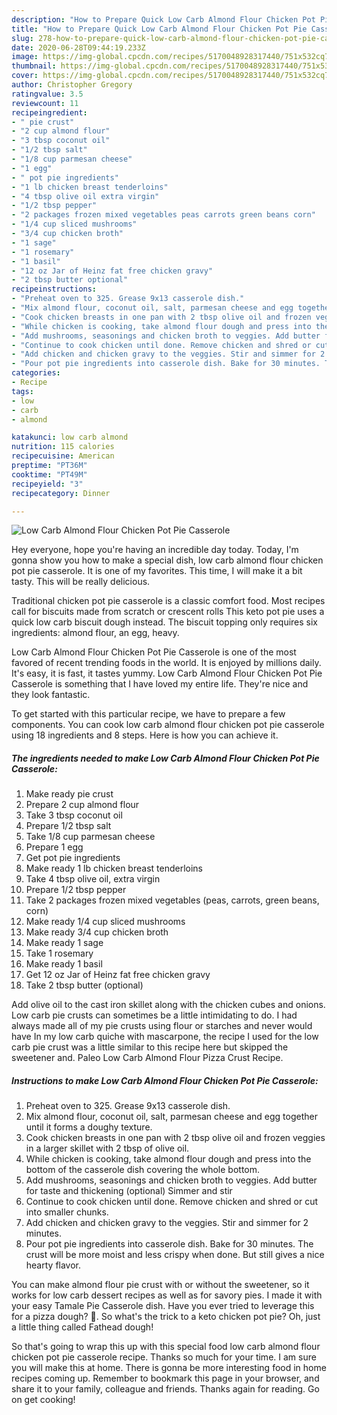 ```yaml
---
description: "How to Prepare Quick Low Carb Almond Flour Chicken Pot Pie Casserole"
title: "How to Prepare Quick Low Carb Almond Flour Chicken Pot Pie Casserole"
slug: 278-how-to-prepare-quick-low-carb-almond-flour-chicken-pot-pie-casserole
date: 2020-06-28T09:44:19.233Z
image: https://img-global.cpcdn.com/recipes/5170048928317440/751x532cq70/low-carb-almond-flour-chicken-pot-pie-casserole-recipe-main-photo.jpg
thumbnail: https://img-global.cpcdn.com/recipes/5170048928317440/751x532cq70/low-carb-almond-flour-chicken-pot-pie-casserole-recipe-main-photo.jpg
cover: https://img-global.cpcdn.com/recipes/5170048928317440/751x532cq70/low-carb-almond-flour-chicken-pot-pie-casserole-recipe-main-photo.jpg
author: Christopher Gregory
ratingvalue: 3.5
reviewcount: 11
recipeingredient:
- " pie crust"
- "2 cup almond flour"
- "3 tbsp coconut oil"
- "1/2 tbsp salt"
- "1/8 cup parmesan cheese"
- "1 egg"
- " pot pie ingredients"
- "1 lb chicken breast tenderloins"
- "4 tbsp olive oil extra virgin"
- "1/2 tbsp pepper"
- "2 packages frozen mixed vegetables peas carrots green beans corn"
- "1/4 cup sliced mushrooms"
- "3/4 cup chicken broth"
- "1 sage"
- "1 rosemary"
- "1 basil"
- "12 oz Jar of Heinz fat free chicken gravy"
- "2 tbsp butter optional"
recipeinstructions:
- "Preheat oven to 325. Grease 9x13 casserole dish."
- "Mix almond flour, coconut oil, salt, parmesan cheese and egg together until it forms a doughy texture."
- "Cook chicken breasts in one pan with 2 tbsp olive oil and frozen veggies in a larger skillet with 2 tbsp of olive oil."
- "While chicken is cooking, take almond flour dough and press into the bottom of the casserole dish covering the whole bottom."
- "Add mushrooms, seasonings and chicken broth to veggies. Add butter for taste and thickening (optional) Simmer and stir"
- "Continue to cook chicken until done. Remove chicken and shred or cut into smaller chunks."
- "Add chicken and chicken gravy to the veggies. Stir and simmer for 2 minutes."
- "Pour pot pie ingredients into casserole dish. Bake for 30 minutes. The crust will be more moist and less crispy when done. But still gives a nice hearty flavor."
categories:
- Recipe
tags:
- low
- carb
- almond

katakunci: low carb almond 
nutrition: 115 calories
recipecuisine: American
preptime: "PT36M"
cooktime: "PT49M"
recipeyield: "3"
recipecategory: Dinner

---
```



![Low Carb Almond Flour Chicken Pot Pie Casserole](https://img-global.cpcdn.com/recipes/5170048928317440/751x532cq70/low-carb-almond-flour-chicken-pot-pie-casserole-recipe-main-photo.jpg)

Hey everyone, hope you're having an incredible day today. Today, I'm gonna show you how to make a special dish, low carb almond flour chicken pot pie casserole. It is one of my favorites. This time, I will make it a bit tasty. This will be really delicious.

Traditional chicken pot pie casserole is a classic comfort food. Most recipes call for biscuits made from scratch or crescent rolls This keto pot pie uses a quick low carb biscuit dough instead. The biscuit topping only requires six ingredients: almond flour, an egg, heavy.

Low Carb Almond Flour Chicken Pot Pie Casserole is one of the most favored of recent trending foods in the world. It is enjoyed by millions daily. It's easy, it is fast, it tastes yummy. Low Carb Almond Flour Chicken Pot Pie Casserole is something that I have loved my entire life. They're nice and they look fantastic.


To get started with this particular recipe, we have to prepare a few components. You can cook low carb almond flour chicken pot pie casserole using 18 ingredients and 8 steps. Here is how you can achieve it.

##### The ingredients needed to make Low Carb Almond Flour Chicken Pot Pie Casserole:

1. Make ready  pie crust
1. Prepare 2 cup almond flour
1. Take 3 tbsp coconut oil
1. Prepare 1/2 tbsp salt
1. Take 1/8 cup parmesan cheese
1. Prepare 1 egg
1. Get  pot pie ingredients
1. Make ready 1 lb chicken breast tenderloins
1. Take 4 tbsp olive oil, extra virgin
1. Prepare 1/2 tbsp pepper
1. Take 2 packages frozen mixed vegetables (peas, carrots, green beans, corn)
1. Make ready 1/4 cup sliced mushrooms
1. Make ready 3/4 cup chicken broth
1. Make ready 1 sage
1. Take 1 rosemary
1. Make ready 1 basil
1. Get 12 oz Jar of Heinz fat free chicken gravy
1. Take 2 tbsp butter (optional)


Add olive oil to the cast iron skillet along with the chicken cubes and onions. Low carb pie crusts can sometimes be a little intimidating to do. I had always made all of my pie crusts using flour or starches and never would have In my low carb quiche with mascarpone, the recipe I used for the low carb pie crust was a little similar to this recipe here but skipped the sweetener and. Paleo Low Carb Almond Flour Pizza Crust Recipe. 

##### Instructions to make Low Carb Almond Flour Chicken Pot Pie Casserole:

1. Preheat oven to 325. Grease 9x13 casserole dish.
1. Mix almond flour, coconut oil, salt, parmesan cheese and egg together until it forms a doughy texture.
1. Cook chicken breasts in one pan with 2 tbsp olive oil and frozen veggies in a larger skillet with 2 tbsp of olive oil.
1. While chicken is cooking, take almond flour dough and press into the bottom of the casserole dish covering the whole bottom.
1. Add mushrooms, seasonings and chicken broth to veggies. Add butter for taste and thickening (optional) Simmer and stir
1. Continue to cook chicken until done. Remove chicken and shred or cut into smaller chunks.
1. Add chicken and chicken gravy to the veggies. Stir and simmer for 2 minutes.
1. Pour pot pie ingredients into casserole dish. Bake for 30 minutes. The crust will be more moist and less crispy when done. But still gives a nice hearty flavor.


You can make almond flour pie crust with or without the sweetener, so it works for low carb dessert recipes as well as for savory pies. I made it with your easy Tamale Pie Casserole dish. Have you ever tried to leverage this for a pizza dough? 🙂. So what&#39;s the trick to a keto chicken pot pie? Oh, just a little thing called Fathead dough! 

So that's going to wrap this up with this special food low carb almond flour chicken pot pie casserole recipe. Thanks so much for your time. I am sure you will make this at home. There is gonna be more interesting food in home recipes coming up. Remember to bookmark this page in your browser, and share it to your family, colleague and friends. Thanks again for reading. Go on get cooking!
